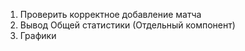 1) Проверить корректное добавление матча
2) Вывод Общей статистики (Отдельный компонент)
4) Графики
